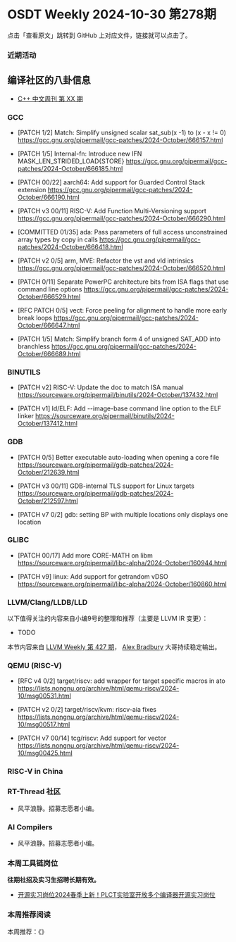 # OSDT Weekly 2024-10-30 第278期

点击「查看原文」跳转到 GitHub 上对应文件，链接就可以点击了。

### 近期活动

## 编译社区的八卦信息

- [C++ 中文周刊 第 XX 期]()

### GCC

- [PATCH 1/2] Match: Simplify unsigned scalar sat_sub(x -1) to (x - x != 0)
    https://gcc.gnu.org/pipermail/gcc-patches/2024-October/666157.html

- [PATCH 1/5] Internal-fn: Introduce new IFN MASK_LEN_STRIDED_LOAD{STORE}
    https://gcc.gnu.org/pipermail/gcc-patches/2024-October/666185.html

- [PATCH 00/22] aarch64: Add support for Guarded Control Stack extension
    https://gcc.gnu.org/pipermail/gcc-patches/2024-October/666190.html

- [PATCH v3 00/11] RISC-V: Add Function Multi-Versioning support
    https://gcc.gnu.org/pipermail/gcc-patches/2024-October/666290.html

- [COMMITTED 01/35] ada: Pass parameters of full access unconstrained array types by copy in calls
    https://gcc.gnu.org/pipermail/gcc-patches/2024-October/666418.html

- [PATCH v2 0/5] arm, MVE: Refactor the vst and vld intrinsics
    https://gcc.gnu.org/pipermail/gcc-patches/2024-October/666520.html

- [PATCH 0/11] Separate PowerPC architecture bits from ISA flags that use command line options
    https://gcc.gnu.org/pipermail/gcc-patches/2024-October/666529.html

- [RFC PATCH 0/5] vect: Force peeling for alignment to handle more early break loops
    https://gcc.gnu.org/pipermail/gcc-patches/2024-October/666647.html

- [PATCH 1/5] Match: Simplify branch form 4 of unsigned SAT_ADD into branchless
    https://gcc.gnu.org/pipermail/gcc-patches/2024-October/666689.html

### BINUTILS

- [PATCH v2] RISC-V: Update the doc to match ISA manual
    https://sourceware.org/pipermail/binutils/2024-October/137432.html

- [PATCH v1] ld/ELF: Add --image-base command line option to the ELF linker
    https://sourceware.org/pipermail/binutils/2024-October/137412.html

### GDB

- [PATCH 0/5] Better executable auto-loading when opening a core file
    https://sourceware.org/pipermail/gdb-patches/2024-October/212639.html

- [PATCH v3 00/11] GDB-internal TLS support for Linux targets
    https://sourceware.org/pipermail/gdb-patches/2024-October/212597.html

- [PATCH v7 0/2] gdb: setting BP with multiple locations only displays one location

### GLIBC

- [PATCH 00/17] Add more CORE-MATH on libm
    https://sourceware.org/pipermail/libc-alpha/2024-October/160944.html

- [PATCH v9] linux: Add support for getrandom vDSO
    https://sourceware.org/pipermail/libc-alpha/2024-October/160860.html

### LLVM/Clang/LLDB/LLD


以下值得关注的内容来自小编9号的整理和推荐（主要是 LLVM IR 变更）：

- TODO

本节内容来自 [LLVM Weekly 第 427 期](http://llvmweekly.org/issue/427)，
[Alex Bradbury](https://www.linkedin.com/in/alex-bradbury/) 大哥持续稳定输出。

### QEMU (RISC-V)

- [RFC v4 0/2] target/riscv: add wrapper for target specific macros in ato
    https://lists.nongnu.org/archive/html/qemu-riscv/2024-10/msg00531.html

- [PATCH v2 0/2] target/riscv/kvm: riscv-aia fixes
    https://lists.nongnu.org/archive/html/qemu-riscv/2024-10/msg00517.html

- [PATCH v7 00/14] tcg/riscv: Add support for vector
    https://lists.nongnu.org/archive/html/qemu-riscv/2024-10/msg00425.html

### RISC-V in China

### RT-Thread 社区

- 风平浪静。招募志愿者小编。

### AI Compilers

- 风平浪静。招募志愿者小编。

### 本周工具链岗位

**往期社招及实习生招聘长期有效。**

- [开源实习岗位2024春季上新！PLCT实验室开放多个编译器开源实习岗位](https://mp.weixin.qq.com/s/D-l7hE2S-21NCAZsVqPzMA)

### 本周推荐阅读

本周推荐：《》
